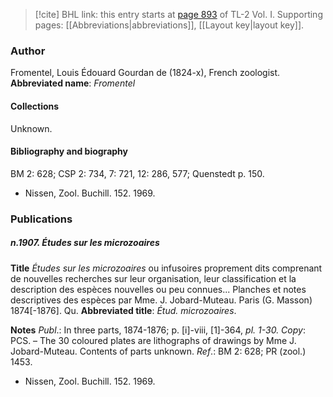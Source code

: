 > [!cite] BHL link: this entry starts at [page 893](https://www.biodiversitylibrary.org/page/33121024) of TL-2 Vol. I.
> Supporting pages: [[Abbreviations|abbreviations]], [[Layout key|layout key]].

### Author

Fromentel, Louis Édouard Gourdan de (1824-x), French zoologist. 
**Abbreviated name**: *Fromentel*

#### Collections

Unknown.

#### Bibliography and biography

BM 2: 628; CSP 2: 734, 7: 721, 12: 286, 577; Quenstedt p. 150.
- Nissen, Zool. Buchill. 152. 1969.

### Publications

##### n.1907. Études sur les microzoaires

**Title**
*Études sur les microzoaires* ou infusoires proprement dits comprenant de nouvelles recherches sur leur organisation, leur classification et la description des espèces nouvelles ou peu connues... Planches et notes descriptives des espèces par Mme. J. Jobard-Muteau. Paris (G. Masson) 1874\[-1876\]. Qu.
**Abbreviated title**: *Étud. microzoaires*.

**Notes**
*Publ*.: In three parts, 1874-1876; p. \[i\]-viii, \[1\]-364, *pl. 1-30. Copy*: PCS. – The 30 coloured plates are lithographs of drawings by Mme J. Jobard-Muteau. Contents of parts unknown.
*Ref*.: BM 2: 628; PR (zool.) 1453.
- Nissen, Zool. Buchill. 152. 1969.

